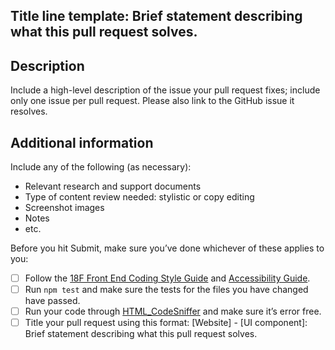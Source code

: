 <!-- Please feel free to remove whatever sections that are not relevant.-->

## Title line template: Brief statement describing what this pull request solves.

## Description

Include a high-level description of the issue your pull request fixes; include only one issue per pull request. Please also link to the GitHub issue it resolves.

## Additional information

Include any of the following (as necessary): 

* Relevant research and support documents
* Type of content review needed: stylistic or copy editing
* Screenshot images
* Notes
* etc.

Before you hit Submit, make sure you’ve done whichever of these applies to you:

- [ ] Follow the [18F Front End Coding Style Guide](https://pages.18f.gov/frontend/) and [Accessibility Guide](https://pages.18f.gov/accessibility/checklist/).
- [ ] Run `npm test` and make sure the tests for the files you have changed have passed.
- [ ] Run your code through [HTML_CodeSniffer](http://squizlabs.github.io/HTML_CodeSniffer/) and make sure it’s error free.
- [ ] Title your pull request using this format: [Website] - [UI component]: Brief statement describing what this pull request solves.